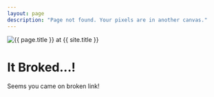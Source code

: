 ```yaml
---
layout: page
description: "Page not found. Your pixels are in another canvas."
---  
```

<img src="{{ site.url }}/images/404/404-code.png" alt="{{ page.title }} at {{ site.title }}">

<div class="text-center">
	<h1>It Broked...!</h1>
	<p>Seems you came on broken link!</p>
</div>
